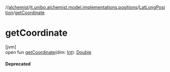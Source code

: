 //[alchemist](../../../index.md)/[it.unibo.alchemist.model.implementations.positions](../index.md)/[LatLongPosition](index.md)/[getCoordinate](get-coordinate.md)

# getCoordinate

[jvm]\
open fun [getCoordinate](get-coordinate.md)(dim: [Int](https://kotlinlang.org/api/latest/jvm/stdlib/kotlin/-int/index.html)): [Double](https://kotlinlang.org/api/latest/jvm/stdlib/kotlin/-double/index.html)

#### Deprecated
